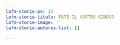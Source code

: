 ```yaml
---
lafm-storie-pv: 12
lafm-storie-titulo: FATE IL VOSTRO GIUOCO
lafm-storie-image: ''
lafm-storie-autores-list: []

---
```

